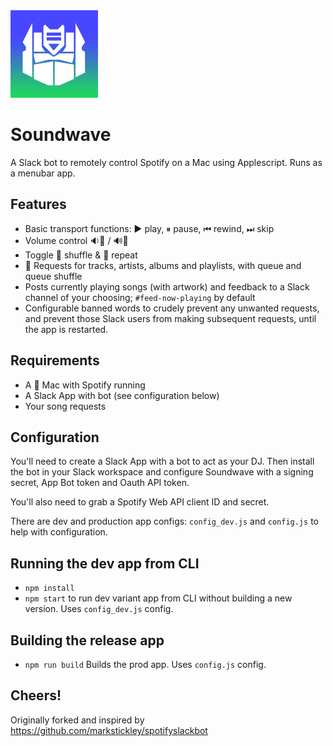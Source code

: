 <div><img src="assets/Icon.png" alt="Soundwave icon; robot face" width="140" height="140"></div>

# Soundwave
A Slack bot to remotely control Spotify on a Mac using Applescript. Runs as a menubar app.

## Features
- Basic transport functions: ▶️ play, ⏸ pause, ⏮ rewind, ⏭ skip
- Volume control 🔉🤫 / 🔊🤘
- Toggle 🔀 shuffle & 🔁 repeat
- 🎤 Requests for tracks, artists, albums and playlists, with queue and queue shuffle
- Posts currently playing songs (with artwork) and feedback to a Slack channel of your choosing; `#feed-now-playing` by default
- Configurable banned words to crudely prevent any unwanted requests, and prevent those Slack users from making subsequent requests, until the app is restarted.

## Requirements
- A  Mac with Spotify running
- A Slack App with bot (see configuration below)
- Your song requests

## Configuration
You'll need to create a Slack App with a bot to act as your DJ. Then install the bot in your Slack workspace and configure Soundwave with a signing secret, App Bot token and Oauth API token.

You'll also need to grab a Spotify Web API client ID and secret.

There are dev and production app configs: `config_dev.js` and `config.js` to help with configuration.

## Running the dev app from CLI
- `npm install`
- `npm start` to run dev variant app from CLI without building a new version. Uses `config_dev.js` config.

## Building the release app
- `npm run build` Builds the prod app. Uses `config.js` config.

## Cheers!
Originally forked and inspired by https://github.com/markstickley/spotifyslackbot
